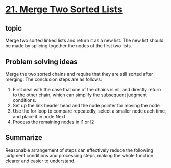# [21. Merge Two Sorted Lists](https://leetcode.com/problems/merge-two-sorted-lists/)

## topic
Merge two sorted linked lists and return it as a new list. The new list should be made by splicing together the nodes of the first two lists.

## Problem solving ideas
Merge the two sorted chains and require that they are still sorted after merging. The conclusion steps are as follows:
1. First deal with the case that one of the chains is nil, and directly return to the other chain, which can simplify the subsequent judgment conditions.
1. Set up the link header head and the node pointer for moving the node
1. Use the for loop to compare repeatedly, select a smaller node each time, and place it in node.Next
1. Process the remaining nodes in l1 or l2
## Summarize
Reasonable arrangement of steps can effectively reduce the following judgment conditions and processing steps, making the whole function clearer and easier to understand.